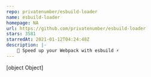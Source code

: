```yaml
---
repo: privatenumber/esbuild-loader
name: esbuild-loader
homepage: NA
url: https://github.com/privatenumber/esbuild-loader
stars: 3581
starredAt: 2021-01-12T04:24:48Z
description: |-
    💠 Speed up your Webpack with esbuild ⚡️
---
```


[object Object]

